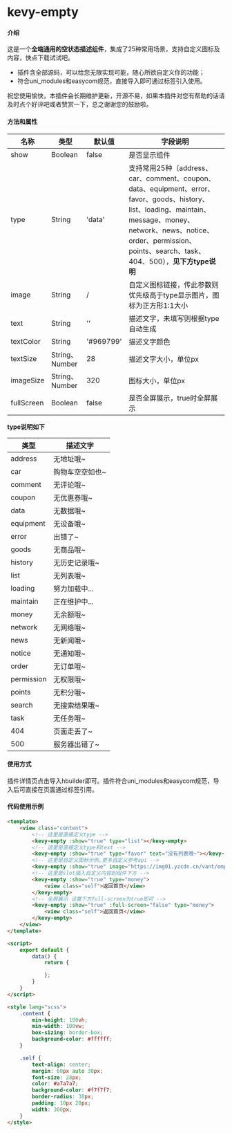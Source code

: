 # kevy-empty

#### 介绍
这是一个**全端通用的空状态描述组件**，集成了25种常用场景，支持自定义图标及内容，快点下载试试吧。
- 插件含全部源码，可以给您无限实现可能，随心所欲自定义你的功能；
- 符合uni_modules和easycom规范，直接导入即可通过标签引入使用。

祝您使用愉快，本插件会长期维护更新，开源不易，如果本插件对您有帮助的话请及时点个好评吧或者赞赏一下，总之谢谢您的鼓励啦。


#### 方法和属性

|   名称     |    类型 |     默认值    |    字段说明    |
| -------  | -------    |------    |------
|  show    |      Boolean   |     false   |  是否显示组件 |
|  type    |      String   |     'data'   |  支持常用25种（address、car、comment、coupon、data、equipment、error、favor、goods、history、list、loading、maintain、message、money、network、news、notice、order、permission、points、search、task、404、500），**见下方type说明** |
|  image |      String   |    /    |  自定义图标链接，传此参数则优先级高于type显示图片，图标为正方形1:1大小  |
|  text |String   |    ''   |  描述文字，未填写则根据type自动生成  |
|  textColor | String   |     '#969799'   |  描述文字颜色  |
|  textSize | String、Number   |     28   |  描述文字大小，单位px  |
|  imageSize | String、Number   |     320   |  图标大小，单位px  |
|  fullScreen | Boolean   |     false   |  是否全屏展示，true时全屏展示  |

**type说明如下**

|   类型     |    描述文字  |
| -------  | -------   
|   address     |    无地址哦~  |
|   car     |    购物车空空如也~  |
|   comment     |    无评论哦~  |
|   coupon     |    无优惠券哦~  |
|   data     |    无数据哦~  |
|   equipment     |    无设备哦~  |
|   error     |    出错了~  |
|   goods     |    无商品哦~  |
|   history     |    无历史记录哦~  |
|   list     |    无列表哦~  |
|   loading     |    努力加载中...  |
|   maintain     |    正在维护中...  |
|   money     |    无余额哦~  |
|   network     |    无网络哦~  |
|   news     |    无新闻哦~  |
|   notice     |    无通知哦~  |
|   order     |    无订单哦~  |
|   permission     |    无权限哦~  |
|   points     |    无积分哦~  |
|   search     |    无搜索结果哦~  |
|   task     |    无任务哦~  |
|   404     |    页面走丢了~  |
|   500     |    服务器出错了~  |


#### 使用方式
插件详情页点击导入hbuilder即可。插件符合uni_modules和easycom规范，导入后可直接在页面通过标签引用。

#### 代码使用示例
```html
<template>
	<view class="content">
		<!-- 这里是直接定义type -->
		<kevy-empty :show="true" type="list"></kevy-empty>
		<!-- 这里是直接定义type和text -->
		<kevy-empty :show="true" type="favor" text="没有列表哦~"></kevy-empty>
		<!-- 这里是自定义图标示例,更多自定义参考api -->
		<kevy-empty :show="true" image="https://img01.yzcdn.cn/vant/empty-image-default.png" text="没有数据哦~"></kevy-empty>
		<!-- 这里是slot插入自定义内容到组件下方 -->
		<kevy-empty :show="true" type="money">
			<view class="self">返回首页</view>
		</kevy-empty>
		<!-- 全屏展示 设置下方full-screen为true即可 -->
		<kevy-empty :show="true" :full-screen="false" type="money">
			<view class="self">返回首页</view>
		</kevy-empty>
	</view>
</template>

<script>
	export default {
		data() {
			return {

			};
		}
	}
</script>

<style lang="scss">
	.content {
		min-height: 100vh;
		min-width: 100vw;
		box-sizing: border-box;
		background-color: #ffffff;
	}

	.self {
		text-align: center;
		margin: 60px auto 30px;
		font-size: 28px;
		color: #a7a7a7;
		background-color: #f7f7f7;
		border-radius: 30px;
		padding: 10px 20px;
		width: 300px;
	}
</style>
```
